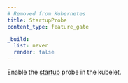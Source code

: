 ```yaml
---
# Removed from Kubernetes
title: StartupProbe
content_type: feature_gate

_build:
  list: never
  render: false
---
```

Enable the [startup](/docs/concepts/workloads/pods/pod-lifecycle/#when-should-you-use-a-startup-probe)
probe in the kubelet.
